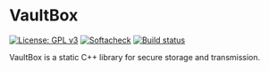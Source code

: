 # VaultBox

[![License: GPL v3](https://img.shields.io/badge/License-GPLv3-blue.svg)](https://github.com/devharsh/VaultBox/blob/main/LICENSE)
[![Softacheck](https://softacheck.com/app/repository/devharsh/VaultBox/badge)](https://softacheck.com/app/repository/devharsh/VaultBox/issues)
[![Build status](https://ci.appveyor.com/api/projects/status/hm8rqm9d1ohooeqa?svg=true)](https://ci.appveyor.com/project/devharsh/vaultbox)


VaultBox is a static C++ library for secure storage and transmission.
